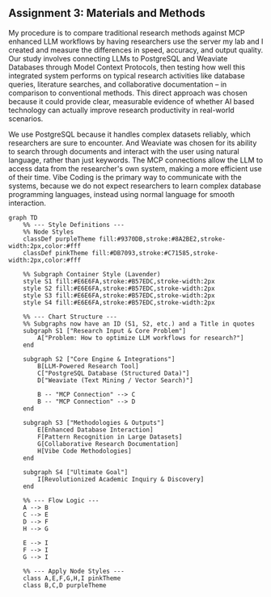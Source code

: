## Assignment 3: Materials and Methods 

My procedure is to compare traditional research methods against MCP enhanced LLM
workflows by having researchers use the server my lab and I created and measure the
differences in speed, accuracy, and output quality. Our study involves connecting LLMs to
PostgreSQL and Weaviate Databases through Model Context Protocols, then testing how well
this integrated system performs on typical research activities like database queries, literature
searches, and collaborative documentation – in comparison to conventional methods. This
direct approach was chosen because it could provide clear, measurable evidence of whether AI
based technology can actually improve research productivity in real-world scenarios.

We use PostgreSQL because it handles complex datasets reliably, which researchers are sure
to encounter. And Weaviate was chosen for its ability to search through documents and interact
with the user using natural language, rather than just keywords. The MCP connections allow the
LLM to access data from the researcher's own system, making a more efficient use of their time.
Vibe Coding is the primary way to communicate with the systems, because we do not expect
researchers to learn complex database programming languages, instead using normal language
for smooth interaction.

```mermaid
graph TD
    %% --- Style Definitions ---
    %% Node Styles
    classDef purpleTheme fill:#9370DB,stroke:#8A2BE2,stroke-width:2px,color:#fff
    classDef pinkTheme fill:#DB7093,stroke:#C71585,stroke-width:2px,color:#fff

    %% Subgraph Container Style (Lavender)
    style S1 fill:#E6E6FA,stroke:#B57EDC,stroke-width:2px
    style S2 fill:#E6E6FA,stroke:#B57EDC,stroke-width:2px
    style S3 fill:#E6E6FA,stroke:#B57EDC,stroke-width:2px
    style S4 fill:#E6E6FA,stroke:#B57EDC,stroke-width:2px

    %% --- Chart Structure ---
    %% Subgraphs now have an ID (S1, S2, etc.) and a Title in quotes
    subgraph S1 ["Research Input & Core Problem"]
        A["Problem: How to optimize LLM workflows for research?"]
    end

    subgraph S2 ["Core Engine & Integrations"]
        B[LLM-Powered Research Tool]
        C["PostgreSQL Database (Structured Data)"]
        D["Weaviate (Text Mining / Vector Search)"]
        
        B -- "MCP Connection" --> C
        B -- "MCP Connection" --> D
    end
    
    subgraph S3 ["Methodologies & Outputs"]
        E[Enhanced Database Interaction]
        F[Pattern Recognition in Large Datasets]
        G[Collaborative Research Documentation]
        H[Vibe Code Methodologies]
    end

    subgraph S4 ["Ultimate Goal"]
        I[Revolutionized Academic Inquiry & Discovery]
    end
    
    %% --- Flow Logic ---
    A --> B
    C --> E
    D --> F
    H --> G
    
    E --> I
    F --> I
    G --> I

    %% --- Apply Node Styles ---
    class A,E,F,G,H,I pinkTheme
    class B,C,D purpleTheme
```

